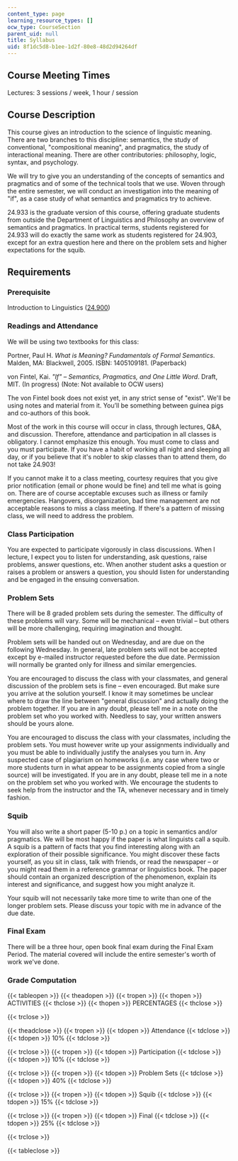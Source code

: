 ```yaml
---
content_type: page
learning_resource_types: []
ocw_type: CourseSection
parent_uid: null
title: Syllabus
uid: 8f1dc5d8-b1ee-1d2f-80e8-48d2d94264df
---
```


Course Meeting Times
--------------------

Lectures: 3 sessions / week, 1 hour / session

Course Description
------------------

This course gives an introduction to the science of linguistic meaning. There are two branches to this discipline: semantics, the study of conventional, "compositional meaning", and pragmatics, the study of interactional meaning. There are other contributories: philosophy, logic, syntax, and psychology.

We will try to give you an understanding of the concepts of semantics and pragmatics and of some of the technical tools that we use. Woven through the entire semester, we will conduct an investigation into the meaning of "if", as a case study of what semantics and pragmatics try to achieve.

24.933 is the graduate version of this course, offering graduate students from outside the Department of Linguistics and Philosophy an overview of semantics and pragmatics. In practical terms, students registered for 24.933 will do exactly the same work as students registered for 24.903, except for an extra question here and there on the problem sets and higher expectations for the squib.

Requirements
------------

### Prerequisite

Introduction to Linguistics ([24.900](/courses/24-900-introduction-to-linguistics-fall-2012))

### Readings and Attendance

We will be using two textbooks for this class:

Portner, Paul H. _What is Meaning? Fundamentals of Formal Semantics_. Malden, MA: Blackwell, 2005. ISBN: 1405109181. (Paperback)

von Fintel, Kai. _"If" – Semantics, Pragmatics, and One Little Word_. Draft, MIT. (In progress) (Note: Not available to OCW users)

The von Fintel book does not exist yet, in any strict sense of "exist". We'll be using notes and material from it. You’ll be something between guinea pigs and co-authors of this book.

Most of the work in this course will occur in class, through lectures, Q&A, and discussion. Therefore, attendance and participation in all classes is obligatory. I cannot emphasize this enough. You must come to class and you must participate. If you have a habit of working all night and sleeping all day, or if you believe that it's nobler to skip classes than to attend them, do not take 24.903!

If you cannot make it to a class meeting, courtesy requires that you give prior notification (email or phone would be fine) and tell me what is going on. There are of course acceptable excuses such as illness or family emergencies. Hangovers, disorganization, bad time management are not acceptable reasons to miss a class meeting. If there's a pattern of missing class, we will need to address the problem.

### Class Participation

You are expected to participate vigorously in class discussions. When I lecture, I expect you to listen for understanding, ask questions, raise problems, answer questions, etc. When another student asks a question or raises a problem or answers a question, you should listen for understanding and be engaged in the ensuing conversation.

### Problem Sets

There will be 8 graded problem sets during the semester. The difficulty of these problems will vary. Some will be mechanical – even trivial – but others will be more challenging, requiring imagination and thought.

Problem sets will be handed out on Wednesday, and are due on the following Wednesday. In general, late problem sets will not be accepted except by e-mailed instructor requested before the due date. Permission will normally be granted only for illness and similar emergencies.

You are encouraged to discuss the class with your classmates, and general discussion of the problem sets is fine – even encouraged. But make sure you arrive at the solution yourself. I know it may sometimes be unclear where to draw the line between "general discussion" and actually doing the problem together. If you are in any doubt, please tell me in a note on the problem set who you worked with. Needless to say, your written answers should be yours alone.

You are encouraged to discuss the class with your classmates, including the problem sets. You must however write up your assignments individually and you must be able to individually justify the analyses you turn in. Any suspected case of plagiarism on homeworks (i.e. any case where two or more students turn in what appear to be assignments copied from a single source) will be investigated. If you are in any doubt, please tell me in a note on the problem set who you worked with. We encourage the students to seek help from the instructor and the TA, whenever necessary and in timely fashion.

### Squib

You will also write a short paper (5-10 p.) on a topic in semantics and/or pragmatics. We will be most happy if the paper is what linguists call a squib. A squib is a pattern of facts that you find interesting along with an exploration of their possible significance. You might discover these facts yourself, as you sit in class, talk with friends, or read the newspaper – or you might read them in a reference grammar or linguistics book. The paper should contain an organized description of the phenomenon, explain its interest and significance, and suggest how you might analyze it.

Your squib will not necessarily take more time to write than one of the longer problem sets. Please discuss your topic with me in advance of the due date.

### Final Exam

There will be a three hour, open book final exam during the Final Exam Period. The material covered will include the entire semester's worth of work we've done.

### Grade Computation

{{< tableopen >}}
{{< theadopen >}}
{{< tropen >}}
{{< thopen >}}
ACTIVITIES
{{< thclose >}}
{{< thopen >}}
PERCENTAGES
{{< thclose >}}

{{< trclose >}}

{{< theadclose >}}
{{< tropen >}}
{{< tdopen >}}
Attendance
{{< tdclose >}}
{{< tdopen >}}
10%
{{< tdclose >}}

{{< trclose >}}
{{< tropen >}}
{{< tdopen >}}
Participation
{{< tdclose >}}
{{< tdopen >}}
10%
{{< tdclose >}}

{{< trclose >}}
{{< tropen >}}
{{< tdopen >}}
Problem Sets
{{< tdclose >}}
{{< tdopen >}}
40%
{{< tdclose >}}

{{< trclose >}}
{{< tropen >}}
{{< tdopen >}}
Squib
{{< tdclose >}}
{{< tdopen >}}
15%
{{< tdclose >}}

{{< trclose >}}
{{< tropen >}}
{{< tdopen >}}
Final
{{< tdclose >}}
{{< tdopen >}}
25%
{{< tdclose >}}

{{< trclose >}}

{{< tableclose >}}